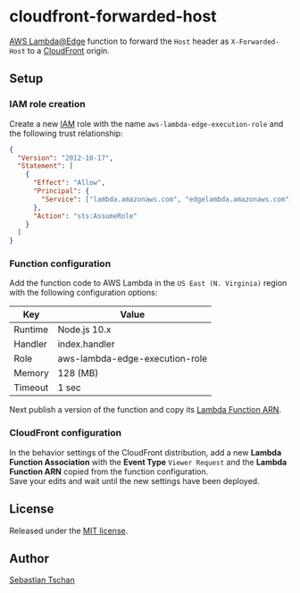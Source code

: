 # cloudfront-forwarded-host

[AWS Lambda@Edge](https://aws.amazon.com/lambda/edge/) function to forward the
`Host` header as `X-Forwarded-Host` to a
[CloudFront](https://aws.amazon.com/cloudfront/) origin.

## Setup

### IAM role creation

Create a new [IAM](https://aws.amazon.com/iam/) role with the name
`aws-lambda-edge-execution-role` and the following trust relationship:

```json
{
  "Version": "2012-10-17",
  "Statement": [
    {
      "Effect": "Allow",
      "Principal": {
        "Service": ["lambda.amazonaws.com", "edgelambda.amazonaws.com"]
      },
      "Action": "sts:AssumeRole"
    }
  ]
}
```

### Function configuration

Add the function code to AWS Lambda in the `US East (N. Virginia)` region with
the following configuration options:

| Key     | Value                          |
| ------- | ------------------------------ |
| Runtime | Node.js 10.x                   |
| Handler | index.handler                  |
| Role    | aws-lambda-edge-execution-role |
| Memory  | 128 (MB)                       |
| Timeout | 1 sec                          |

Next publish a version of the function and copy its
[Lambda Function ARN](http://docs.aws.amazon.com/lambda/latest/dg/versioning-intro.html).

### CloudFront configuration

In the behavior settings of the CloudFront distribution, add a new **Lambda
Function Association** with the **Event Type** `Viewer Request` and the **Lambda
Function ARN** copied from the function configuration.  
Save your edits and wait until the new settings have been deployed.

## License

Released under the [MIT license](https://opensource.org/licenses/MIT).

## Author

[Sebastian Tschan](https://blueimp.net/)
